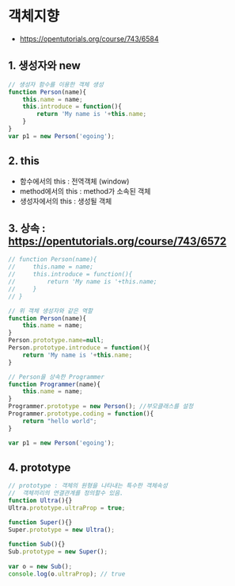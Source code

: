 
# 객체지향 

* https://opentutorials.org/course/743/6584

## 1. 생성자와 new

```javascript
// 생성자 함수를 이용한 객체 생성
function Person(name){
    this.name = name;
    this.introduce = function(){
        return 'My name is '+this.name; 
    }   
}
var p1 = new Person('egoing');
```

## 2. this

* 함수에서의 this : 전역객체 (window)
* method에서의 this : method가 소속된 객체
* 생성자에서의 this : 생성될 객체

## 3. 상속 : https://opentutorials.org/course/743/6572

```javascript
// function Person(name){
//     this.name = name;
//     this.introduce = function(){
//         return 'My name is '+this.name; 
//     }   
// }

// 위 객체 생성자와 같은 역할
function Person(name){
    this.name = name;
}
Person.prototype.name=null;
Person.prototype.introduce = function(){
    return 'My name is '+this.name; 
}

// Person을 상속한 Programmer
function Programmer(name){
    this.name = name;
}
Programmer.prototype = new Person(); //부모클래스를 설정
Programmer.prototype.coding = function(){
    return "hello world";
}

var p1 = new Person('egoing');
```

## 4. prototype

```js
// prototype : 객체의 원형을 나타내는 특수한 객체속성
//  객체끼리의 연결관계를 정의할수 있음.
function Ultra(){}
Ultra.prototype.ultraProp = true;

function Super(){}
Super.prototype = new Ultra(); 
 
function Sub(){}
Sub.prototype = new Super();
 
var o = new Sub();
console.log(o.ultraProp); // true
```

